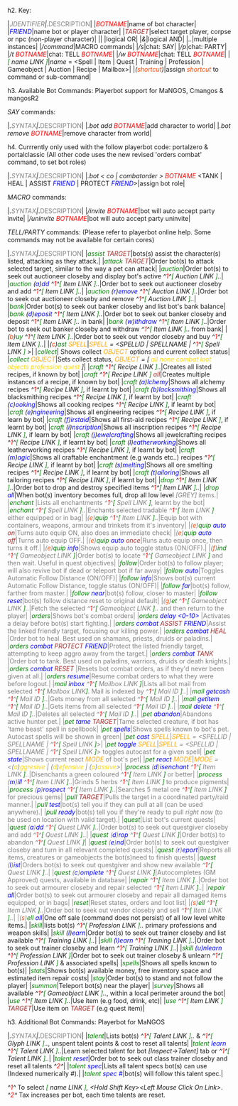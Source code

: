 h2. Key: 

|_.<font color=grey>IDENTIFIER</font>|_.<font color=grey>DESCRIPTION</font>|
|<font color=red>*_BOTNAME_*</font>|name of bot character|
|<font color=blue>*_FRIEND_*</font>|name bot or player character|
|<font color=brown>*_TARGET_*</font>|select target player, corpse or npc (non-player character)|
|&#124; |logical OR|
|*&*|logical AND|
|*..*|multiple instances|
|*/command*|MACRO commands|
|*/s*|chat: SAY|
|*/p*|chat: PARTY|
|*/t* <font color=red>*_BOTNAME_*</font>|chat: TELL <font color=red>*_BOTNAME_*</font>|
|*/w* <font color=red>*_BOTNAME_*</font>|chat: TELL <font color=red>*_BOTNAME_*</font>|
|*<font color=green>[</font>* _name_ *LINK <font color=green>]</font>*|_name_ = <Spell &#124; Item &#124; Quest &#124; Training &#124; Profession &#124; Gameobject &#124; Auction &#124; Recipe &#124; Mailbox>|
|*(<font color=orangered>shortcut</font>)*|assign *<font color=orangered>shortcut</font>* to command or sub-command|

h3. Available Bot Commands: Playerbot support for MaNGOS, Cmangos & mangosR2

*SAY* commands:

|_.<font color=grey>SYNTAX</font>|_.<font color=grey>DESCRIPTION</font>|
|*.bot add* <font color=red>*_BOTNAME_*</font>|add character to world|
|*.bot remove* <font color=red>*_BOTNAME_*</font>|remove character from world|

h4. Currrently only used with the follow playerbot code: portalzero & portalclassic
(All other code uses the new revised 'orders combat' command, to set bot roles)

|_.<font color=grey>SYNTAX</font>|_.<font color=grey>DESCRIPTION</font>|
|*.bot < co &#124; combatorder >* <font color=red>*_BOTNAME_*</font> <TANK &#124; HEAL &#124; ASSIST <font color=blue>*_FRIEND_*</font> &#124; PROTECT <font color=blue>*_FRIEND_*</font>>|assign bot role|

*MACRO* commands:

|_.<font color=grey>SYNTAX</font>|_.<font color=grey>DESCRIPTION</font>|
|*/invite* <font color=red>*_BOTNAME_*</font>|bot will auto accept party invite|
|*/uninvite* <font color=red>*_BOTNAME_*</font>|bot will auto accept party uninvite|

*TELL/PARTY* commands:
(Please refer to playerbot online help. Some commands may not be available for certain cores)

|_.<font color=grey>SYNTAX</font>|_.<font color=grey>DESCRIPTION</font>|
|*<font color=green>assist <font color=brown> _TARGET_</font></font>*|bots(s) assist the character(s) listed, attacking as they attack.|
|*<font color=green>attack <font color=brown> _TARGET_</font></font>*|Order bot(s) to attack selected target, similar to the way a pet can attack|
|*<font color=green>auction</font>*|Order bot(s) to seek out auctioneer closeby and display bot's active *^<font color=red>1</font>^<font color=green>[</font> Auction LINK <font color=green>]</font>..*|
|*<font color=green>auction</font> (<font color=blue>a</font>)<font color=blue>dd</font> ^<font color=red>1</font>^<font color=green>[</font> Item LINK <font color=green>]</font>..*|Order bot to seek out auctioneer closeby and add *^<font color=red>1</font>^<font color=green>[</font> Item LINK <font color=green>]</font>..*|
|*<font color=green>auction</font> (<font color=blue>r</font>)<font color=blue>emove</font> ^<font color=red>1</font>^<font color=green>[</font> Auction LINK <font color=green>]</font>..*|Order bot to seek out auctioneer closeby and remove *^<font color=red>1</font>^<font color=green>[</font> Auction LINK <font color=green>]</font>..*|
|*<font color=green>bank</font>*|Order bot(s) to seek out banker closeby and list bot's bank balance|
|*<font color=green>bank</font> (<font color=blue>d</font>)<font color=blue>eposit</font> ^<font color=red>1</font>^<font color=green>[</font> Item LINK <font color=green>]</font>..*|Order bot to seek out banker closeby and deposit *^<font color=red>1</font>^<font color=green>[</font> Item LINK <font color=green>]</font>..* in bank|
|*<font color=green>bank</font> (<font color=blue>w</font>)<font color=blue>ithdraw</font> ^<font color=red>1</font>^<font color=green>[</font> Item LINK <font color=green>]</font>..*|Order bot to seek out banker closeby and withdraw *^<font color=red>1</font>^<font color=green>[</font> Item LINK <font color=green>]</font>..* from bank|
|*(<font color=orangered>b</font>)<font color=green>uy</font> ^<font color=red>1</font>^<font color=green>[</font> Item LINK <font color=green>]</font>..*|Order bot to seek out vendor closeby and buy *^<font color=red>1</font>^<font color=green>[</font> Item LINK <font color=green>]</font>..*|
|*(<font color=orangered>c</font>)<font color=green>ast</font> <font color=orange>SPELL</font>*|*<font color=orange>SPELL</font> = <SPELLID &#124; SPELLNAME &#124; ^<font color=red>1</font>^<font color=green>[</font> Spell LINK <font color=green>]</font> >*|
|*<font color=green>collect</font>*| Shows collect *<font color=orange>OBJECT</font>* options and current collect status|
|*<font color=green>collect</font> <font color=orange>OBJECT</font>*|Sets collect status, *<font color=orange>OBJECT</font> = [ <font color=gold>all none combat loot objects profession quest</font> ]*|
|*<font color=green>craft </font> ^<font color=red>1</font>^<font color=green>[</font> Recipe LINK <font color=green>]</font>..*|Creates all listed recipes, if known by bot|
|*<font color=green>craft </font> ^<font color=red>1</font>^<font color=green>[</font> Recipe LINK <font color=green>]</font><font color=brown> all</font>*|Creates multiple instances of a recipe, if known by bot|
|*<font color=green>craft </font>(<font color=blue>a</font>)<font color=blue>lchemy</font>*|Shows all alchemy recipes *^<font color=red>1</font>^<font color=green>[</font> Recipe LINK <font color=green>]</font>*, if learnt by bot|
|*<font color=green>craft </font>(<font color=blue>b</font>)<font color=blue>lacksmithing</font>*|Shows all blacksmithing recipes *^<font color=red>1</font>^<font color=green>[</font> Recipe LINK <font color=green>]</font>*, if learnt by bot|
|*<font color=green>craft </font>(<font color=blue>c</font>)<font color=blue>ooking</font>*|Shows all cooking recipes *^<font color=red>1</font>^<font color=green>[</font> Recipe LINK <font color=green>]</font>*, if learnt by bot|
|*<font color=green>craft </font>(<font color=blue>e</font>)<font color=blue>ngineering</font>*|Shows all engineering recipes *^<font color=red>1</font>^<font color=green>[</font> Recipe LINK <font color=green>]</font>*, if learn by bot|
|*<font color=green>craft </font>(<font color=blue>f</font>)<font color=blue>irstaid</font>*|Shows all first-aid recipes *^<font color=red>1</font>^<font color=green>[</font> Recipe LINK <font color=green>]</font>*, if learnt by bot|
|*<font color=green>craft </font>(<font color=blue>i</font>)<font color=blue>nscription</font>*|Shows all inscription recipes *^<font color=red>1</font>^<font color=green>[</font> Recipe LINK <font color=green>]</font>*, if learn by bot|
|*<font color=green>craft </font>(<font color=blue>j</font>)<font color=blue>ewelcrafting</font>*|Shows all jewelcrafting recipes *^<font color=red>1</font>^<font color=green>[</font> Recipe LINK <font color=green>]</font>*, if learnt by bot|
|*<font color=green>craft </font>(<font color=blue>l</font>)<font color=blue>eatherworking</font>*|Shows all leatherworking recipes *^<font color=red>1</font>^<font color=green>[</font> Recipe LINK <font color=green>]</font>*, if learnt by bot|
|*<font color=green>craft </font>(<font color=blue>m</font>)<font color=blue>agic</font>*|Shows all craftable enchantment (e.g wands etc..) recipes *^<font color=red>1</font>^<font color=green>[</font> Recipe LINK <font color=green>]</font>*, if learnt by bot|
|*<font color=green>craft </font>(<font color=blue>s</font>)<font color=blue>melting</font>*|Shows all ore smelting recipes *^<font color=red>1</font>^<font color=green>[</font> Recipe LINK <font color=green>]</font>*, if learnt by bot|
|*<font color=green>craft </font>(<font color=blue>t</font>)<font color=blue>ailoring</font>*|Shows all tailoring recipes *^<font color=red>1</font>^<font color=green>[</font> Recipe LINK <font color=green>]</font>*, if learnt by bot|
|*<font color=green>drop</font> ^<font color=red>1</font>^<font color=green>[</font> Item LINK <font color=green>]</font>..*|Order bot to drop and destroy specified items *^<font color=red>1</font>^<font color=green>[</font> Item LINK <font color=green>]</font>..*|
|*<font color=green>drop </font><font color=blue>all</font>*|When bot(s) inventory becomes full, drop all low level <font color=grey>*[GREY]*</fonts> items.|
|*<font color=green>enchant </font>*|Lists all enchantments *^<font color=red>1</font>^<font color=green>[</font> Spell LINK <font color=green>]</font>*, learnt by the bot|
|*<font color=green>enchant </font> ^<font color=red>1</font>^<font color=green>[</font> Spell LINK <font color=green>]</font>..*|Enchants selected tradable *^<font color=red>1</font>^<font color=green>[</font> Item LINK <font color=green>]</font>* either equipped or in bag|
|*(<font color=orangered>e</font>)<font color=green>quip</font> ^<font color=red>1</font>^<font color=green>[</font> Item LINK <font color=green>]</font>..*|Equip bot with containers, weapons, armour and trinkets from it's inventory|
|*(<font color=orangered>e</font>)<font color=green>quip</font><font color=blue> auto </font><font color=brown>on</font>*|Turns auto equip ON, also does an immediate check|
|*(<font color=orangered>e</font>)<font color=green>quip</font><font color=blue> auto </font><font color=brown>off</font>*|Turns auto equip OFF.|
|*(<font color=orangered>e</font>)<font color=green>quip</font><font color=blue> auto </font><font color=brown>once</font>*|Runs auto equip once, then turns it off.|
|*(<font color=orangered>e</font>)<font color=green>quip</font><font color=blue> info</font>*|Shows equip auto toggle status (ON/OFF).|
|*(<font color=orangered>f</font>)<font color=green>ind</font> ^<font color=red>1</font>^<font color=green>[</font> Gameobject LINK <font color=green>]</font>*|Order bot(s) to locate *^<font color=red>1</font>^<font color=green>[</font> Gameobject LINK <font color=green>]</font>* and then wait. Useful in quest objectives|
|*<font color=green>follow</font>*|Order bot(s) to follow player; will also revive bot if dead or teleport bot if far away|
|*<font color=green>follow </font><font color=blue>auto</font>*|Toggles Automatic Follow Distance (ON/OFF)|
|*<font color=green>follow </font><font color=blue>info</font>*|Shows bot(s) current Automatic Follow Distance, toggle status (ON/OFF)|
|*<font color=green>follow </font><font color=blue>far</font>*|bot(s) follow, farther from master.|
|*<font color=green>follow </font><font color=blue>near</font>*|bot(s) follow, closer to master|
|*<font color=green>follow </font><font color=blue>reset</font>*|bot(s) follow distance reset to original default|
|*(<font color=orangered>g</font>)<font color=green>et</font> ^<font color=red>1</font>^<font color=green>[</font> Gameobject LINK <font color=green>]</font>..*|Fetch the selected *^<font color=red>1</font>^<font color=green>[</font> Gameobject LINK <font color=green>]</font>..* and then return to the player|
|*<font color=green>orders</font>*|Shows bot's combat orders|
|*<font color=green>orders </font><font color=blue>delay <0-10> </font>*|Activates a delay before bot(s) start fighting.|
|*<font color=green>orders </font><font color=blue>combat </font><font color=brown>ASSIST </font><font color=blue>_FRIEND_</font>*|Assist the linked friendly target, focusing our killing power.|
|*<font color=green>orders </font><font color=blue>combat </font><font color=brown>HEAL </font>*|Order bot to heal. Best used on shamans, priests, druids or paladins.|
|*<font color=green>orders </font><font color=blue>combat </font><font color=brown>PROTECT </font><font color=blue>_FRIEND_</font>*|Protect the listed friendly target, attempting to keep aggro away from the target.|
|*<font color=green>orders </font><font color=blue>combat </font><font color=brown>TANK </font>*|Order bot to tank. Best used on paladins, warriors, druids or death knights.|
|*<font color=green>orders </font><font color=blue>combat </font><font color=brown>RESET </font>*|Resets bot combat orders, as if they'd never been given at all.|
|*<font color=green>orders </font><font color=blue>resume</font>*|Resume combat orders to what they were before logout.|
|*<font color=green>mail </font><font color=blue>inbox</font> ^<font color=red>1</font>^<font color=green>[</font> Mailbox LINK <font color=green>]</font>*|Lists all bot mail from selected *^<font color=red>1</font>^<font color=green>[</font> Mailbox LINK<font color=green>]</font>*. Mail is indexed by *^<font color=red>1</font>^<font color=green>[</font> Mail ID <font color=green>]</font>..*|
|*<font color=green>mail </font><font color=blue>getcash</font> ^<font color=red>1</font>^<font color=green>[</font> Mail ID <font color=green>]</font>..*|Gets money from all selected *^<font color=red>1</font>^<font color=green>[</font> Mail ID <font color=green>]</font>..*|
|*<font color=green>mail </font><font color=blue>getitem</font> ^<font color=red>1</font>^<font color=green>[</font> Mail ID <font color=green>]</font>..*|Gets items from all selected *^<font color=red>1</font>^<font color=green>[</font> Mail ID <font color=green>]</font>..*|
|*<font color=green>mail </font><font color=blue>delete</font> ^<font color=red>1</font>^<font color=green>[</font> Mail ID <font color=green>]</font>..*|Deletes all selected *^<font color=red>1</font>^<font color=green>[</font> Mail ID <font color=green>]</font>..*|
|*<font color=green>pet</font> <font color=blue>abandon</font>*|Abandons active hunter pet.|
|*<font color=green>pet</font><font color=blue> tame </font><font color=brown> _TARGET_</font>*|Tame selected creature, if bot has 'tame beast' spell in spellbook|
|*<font color=green>pet</font> <font color=blue>spells</font>*|Shows spells known to bot's pet. Autocast spells will be shown in green|
|*<font color=green>pet</font> <font color=blue>cast</font> <font color=orange>SPELL</font>*|*<font color=orange>SPELL</font> = <SPELLID &#124; SPELLNAME &#124; ^<font color=red>1</font>^<font color=green>[</font> Spell LINK <font color=green>]</font>>*|
|*<font color=green>pet</font> <font color=blue>toggle</font> <font color=orange>SPELL</font>*|*<font color=orange>SPELL</font> = <SPELLID &#124; SPELLNAME &#124; ^<font color=red>1</font>^<font color=green>[</font> Spell LINK <font color=green>]</font>>* toggles autocast for a given spell|
|*<font color=green>pet</font> <font color=blue>state</font>*|Shows current react *<font color=orange>MODE</font>* of bot's pet|
|*<font color=green>pet</font> <font color=blue>react</font> <font color=orange>MODE</font>*|*<font color=orange>MODE</font> = <(<font color=gold>a</font>)<font color=gold>ggresive</font> &#124; (<font color=gold>d</font>)<font color=gold>efensive</font> &#124; (<font color=gold>p</font>)<font color=gold>assive</font>>*|
|*<font color=green>process </font>(<font color=blue>d</font>)<font color=blue>isenchant</font> ^<font color=red>1</font>^<font color=green>[</font> Item LINK <font color=green>]</font>..*|Disenchants a green coloured *^<font color=red>1</font>^<font color=green>[</font> Item LINK <font color=green>]</font>* or better|
|*<font color=green>process </font>(<font color=blue>m</font>)<font color=blue>ill</font> ^<font color=red>1</font>^<font color=green>[</font> Item LINK <font color=green>]</font>..*|Grinds 5 herbs *^<font color=red>1</font>^<font color=green>[</font> Item LINK <font color=green>]</font>* to produce pigments|
|*<font color=green>process </font>(<font color=blue>p</font>)<font color=blue>rospect</font> ^<font color=red>1</font>^<font color=green>[</font> Item LINK <font color=green>]</font>..*|Searches 5 metal ore *^<font color=red>1</font>^<font color=green>[</font> Item LINK <font color=green>]</font>* for precious gems|
|*<font color=green>pull </font><font color=brown> _TARGET_</font>*|Pulls the target in a coordinated party/raid manner.|
|*<font color=green>pull </font><font color=blue>test</font>*|bot(s) tell you if they can pull at all (can be used anywhere).|
|*<font color=green>pull </font><font color=blue>ready</font>*|bot(s) tell you if they're ready to pull *right now* (to be used on location with valid target).|
|*<font color=green>quest</font>*|List bot's current quests|
|*<font color=green>quest</font> (<font color=blue>a</font>)<font color=blue>dd</font> ^<font color=red>1</font>^<font color=green>[</font> Quest LINK <font color=green>]</font>..*|Order bot(s) to seek out questgiver closeby and add *^<font color=red>1</font>^<font color=green>[</font> Quest LINK <font color=green>]</font>..*|
|*<font color=green>quest</font> (<font color=blue>d</font>)<font color=blue>rop</font> ^<font color=red>1</font>^<font color=green>[</font> Quest LINK <font color=green>]</font>*|Order bot(s) to abandon *^<font color=red>1</font>^<font color=green>[</font> Quest LINK <font color=green>]</font>*|
|*<font color=green>quest</font> (<font color=blue>e</font>)<font color=blue>nd</font>*|Order bot(s) to seek out questgiver closeby and turn in all relevant completed quests|
|*<font color=green>quest</font> (<font color=blue>r</font>)<font color=blue>eport</font>*|Reports all items, creatures or gameobjects the bot(s)need to finish quests|
|*<font color=green>quest</font> (<font color=blue>l</font>)<font color=blue>ist</font>*|Orders bot(s) to seek out questgiver and show new available *^<font color=red>1</font>^<font color=green>[</font> Quest LINK <font color=green>]</font>..*|
|*<font color=green>quest</font> (<font color=blue>c</font>)<font color=blue>omplete</font> ^<font color=red>1</font>^<font color=green>[</font> Quest LINK <font color=green>]</font>*|Autocompletes (GM Approved) quests, available in database|
|*<font color=green>repair</font> ^<font color=red>1</font>^<font color=green>[</font> Item LINK <font color=green>]</font>..*|Order bot to seek out armourer closeby and repair selected *^<font color=red>1</font>^<font color=green>[</font> Item LINK <font color=green>]</font>..*|
|*<font color=green>repair </font><font color=blue>all</font>*|Order bot(s) to seek out armourer closeby and repair all damaged items equipped, or in bags|
|*<font color=green>reset</font>*|Reset states, orders and loot list|
|*(<font color=orangered>s</font>)<font color=green>ell</font> ^<font color=red>1</font>^<font color=green>[</font> Item LINK <font color=green>]</font>..*|Order bot to seek out vendor closeby and sell *^<font color=red>1</font>^<font color=green>[</font> Item LINK <font color=green>]</font>..*|
|*(<font color=orangered>s</font>)<font color=green>ell </font></font><font color=blue>all</font>*|One off sale (command does not persist) of all low level white items.|
|*<font color=green>skill</font>*|lists bot(s) *^<font color=red>1</font>^<font color=green>[</font> Profession LINK <font color=green>]</font>..* primary professions and weapon skills|
|*<font color=green>skill</font> (<font color=blue>l</font>)<font color=blue>earn</font>*|Order bot(s) to seek out trainer closeby and list available *^<font color=red>1</font>^<font color=green>[</font> Training LINK <font color=green>]</font>..*|
|*<font color=green>skill</font> <font color=blue>(<font color=blue>l</font>)earn</font> ^<font color=red>1</font>^<font color=green>[</font> Training LINK <font color=green>]</font>..*|Order bot to seek out trainer closeby and learn *^<font color=red>1</font>^<font color=green>[</font> Training LINK <font color=green>]</font>..*|
|*<font color=green>skill</font> <font color=blue>(<font color=blue>u</font>)nlearn</font> ^<font color=red>1</font>^<font color=green>[</font> Profession LINK <font color=green>]</font>*|Order bot to seek out trainer closeby & unlearn *^<font color=red>1</font>^<font color=green>[</font> Profession LINK <font color=green>]</font>* & associated spells|
|*<font color=green>spells</font>*|Shows all spells known to bot(s)|
|*<font color=green>stats</font>*|Shows bot(s) available money, free inventory space and estimated item repair costs|
|*<font color=green>stay</font>*|Order bot(s) to stand and not follow the player|
|*<font color=green>summon</font>*|Teleport bot(s) near the player|
|*<font color=green>survey</font>*|Shows all available *^<font color=red>1</font>^<font color=green>[</font> Gameobject LINK <font color=green>]</font>..*, within a local perimeter around the bot|
|*<font color=green>use</font> ^<font color=red>1</font>^<font color=green>[</font> Item LINK <font color=green>]</font>..*|Use item (e.g food, drink, etc)|
|*<font color=green>use</font> ^<font color=red>1</font>^<font color=green>[</font> Item LINK <font color=green>]</font>* <font color=brown>*_TARGET_*</font>|Use item on <font color=brown>*_TARGET_*</font> (e.g quest item)|
</p>

h3. Additional Bot Commands: Playerbot for MaNGOS

|_.<font color=grey>SYNTAX</font>|_.<font color=grey>DESCRIPTION</font>|
|*<font color=green>talent</font>*|Lists bot(s) *^<font color=red>1</font>^<font color=green>[</font> Talent LINK <font color=green>]</font>..* & *^<font color=red>1</font>^<font color=green>[</font> Glyph LINK <font color=green>]</font>..*, unspent talent points & cost to reset all talents|
|*<font color=green>talent</font> <font color=blue>learn</font> ^<font color=red>1</font>^<font color=green>[</font> Talent LINK <font color=green>]</font>..*|Learn selected talent for bot *[Inspect->Talent]* tab or *^<font color=red>1</font>^<font color=green>[</font> Talent LINK <font color=green>]</font>..*|
|*<font color=green>talent</font> <font color=blue>reset</font>*|Order bot to seek out class trainer closeby and reset all talents *^<font color=red>2</font>^*|
|*<font color=green>talent</font> <font color=blue>spec</font>*|Lists all talent specs bot(s) can use (Indexed numerically #).|
|*<font color=green>talent</font> <font color=blue>spec #</font>*|bot(s) will follow this talent spec.|

*^<font color=red>1</font>^* To select *<font color=green>[</font>* _name_ *LINK <font color=green>]</font>, &#60;Hold Shift Key&#62;&#60;Left Mouse Click On Link&#62;*.
*^<font color=red>2</font>^* Tax increases per bot, each time talents are reset.
